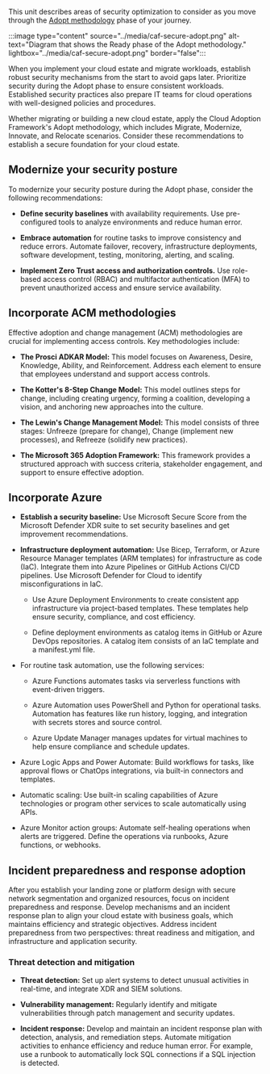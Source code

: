 This unit describes areas of security optimization to consider as you move through the [Adopt methodology](/azure/cloud-adoption-framework/secure/ready/) phase of your journey.

:::image type="content" source="../media/caf-secure-adopt.png" alt-text="Diagram that shows the Ready phase of the Adopt methodology." lightbox="../media/caf-secure-adopt.png" border="false":::

When you implement your cloud estate and migrate workloads, establish robust security mechanisms from the start to avoid gaps later. Prioritize security during the Adopt phase to ensure consistent workloads. Established security practices also prepare IT teams for cloud operations with well-designed policies and procedures.

Whether migrating or building a new cloud estate, apply the Cloud Adoption Framework's Adopt methodology, which includes Migrate, Modernize, Innovate, and Relocate scenarios. Consider these recommendations to establish a secure foundation for your cloud estate.

## Modernize your security posture

To modernize your security posture during the Adopt phase, consider the following recommendations:

- **Define security baselines** with availability requirements. Use pre-configured tools to analyze environments and reduce human error.

- **Embrace automation** for routine tasks to improve consistency and reduce errors. Automate failover, recovery, infrastructure deployments, software development, testing, monitoring, alerting, and scaling.

- **Implement Zero Trust access and authorization controls.** Use role-based access control (RBAC) and multifactor authentication (MFA) to prevent unauthorized access and ensure service availability.

## Incorporate ACM methodologies

Effective adoption and change management (ACM) methodologies are crucial for implementing access controls. Key methodologies include:

- **The Prosci ADKAR Model:** This model focuses on Awareness, Desire, Knowledge, Ability, and Reinforcement. Address each element to ensure that employees understand and support access controls.

- **The Kotter's 8-Step Change Model:** This model outlines steps for change, including creating urgency, forming a coalition, developing a vision, and anchoring new approaches into the culture.

- **The Lewin's Change Management Model:** This model consists of three stages: Unfreeze (prepare for change), Change (implement new processes), and Refreeze (solidify new practices).

- **The Microsoft 365 Adoption Framework:** This framework provides a structured approach with success criteria, stakeholder engagement, and support to ensure effective adoption.

## Incorporate Azure

- **Establish a security baseline:** Use Microsoft Secure Score from the Microsoft Defender XDR suite to set security baselines and get improvement recommendations.

- **Infrastructure deployment automation:** Use Bicep, Terraform, or Azure Resource Manager templates (ARM templates) for infrastructure as code (IaC). Integrate them into Azure Pipelines or GitHub Actions CI/CD pipelines. Use Microsoft Defender for Cloud to identify misconfigurations in IaC.

  - Use Azure Deployment Environments to create consistent app infrastructure via project-based templates. These templates help ensure security, compliance, and cost efficiency.

  - Define deployment environments as catalog items in GitHub or Azure DevOps repositories. A catalog item consists of an IaC template and a manifest.yml file.
- For routine task automation, use the following services:

  - Azure Functions automates tasks via serverless functions with event-driven triggers.

  - Azure Automation uses PowerShell and Python for operational tasks. Automation has features like run history, logging, and integration with secrets stores and source control.
  - Azure Update Manager manages updates for virtual machines to help ensure compliance and schedule updates.
- Azure Logic Apps and Power Automate: Build workflows for tasks, like approval flows or ChatOps integrations, via built-in connectors and templates.

- Automatic scaling: Use built-in scaling capabilities of Azure technologies or program other services to scale automatically using APIs.

- Azure Monitor action groups: Automate self-healing operations when alerts are triggered. Define the operations via runbooks, Azure functions, or webhooks.

## Incident preparedness and response adoption

After you establish your landing zone or platform design with secure network segmentation and organized resources, focus on incident preparedness and response. Develop mechanisms and an incident response plan to align your cloud estate with business goals, which maintains efficiency and strategic objectives. Address incident preparedness from two perspectives: threat readiness and mitigation, and infrastructure and application security.

### Threat detection and mitigation

- **Threat detection:** Set up alert systems to detect unusual activities in real-time, and integrate XDR and SIEM solutions.

- **Vulnerability management:** Regularly identify and mitigate vulnerabilities through patch management and security updates.

- **Incident response:** Develop and maintain an incident response plan with detection, analysis, and remediation steps. Automate mitigation activities to enhance efficiency and reduce human error. For example, use a runbook to automatically lock SQL connections if a SQL injection is detected.
